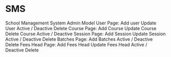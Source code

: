 # SMS
 School Management System
  Admin Model
    User Page: 
         Add user 
         Update User
         Active / Deactive
         Delete
    Course Page:
         Add Course
         Update Course
         Delete Course
         Active / Deactive
    Session Page:
         Add Session
         Update Session
         Active / Deactive
         Delete
    Batches Page:
         Add Batches
         Active / Deactive
         Delete 
    Fees Head Page:
         Add Fees Head
         Update Fees Head
         Active / Deactive
         Delete